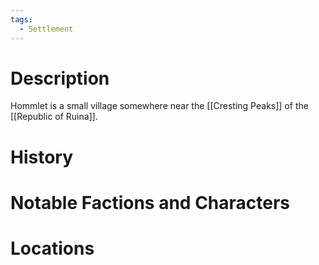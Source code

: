 ```yaml
---
tags:
  - Settlement
---
```

# Description
Hommlet is a small village somewhere near the [[Cresting Peaks]] of the [[Republic of Ruina]].
# History

# Notable Factions and Characters

# Locations
